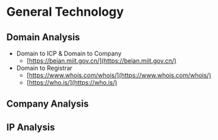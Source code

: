 # General Technology

## Domain Analysis

* Domain to ICP & Domain to Company
  * [https://beian.miit.gov.cn/](https://beian.miit.gov.cn/)
* Domain to Registrar
  * [https://www.whois.com/whois/](https://www.whois.com/whois/)
  * [https://who.is/](https://who.is/)

## Company Analysis

## IP Analysis

